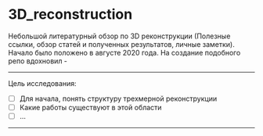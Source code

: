# 3D_reconstruction
Небольшой литературный обзор по 3D реконструкции (Полезные ссылки, обзор статей и полученных результатов, личные заметки). Начало было положено в августе 2020 года. На создание подобного репо вдохновил - 

[он]: https://github.com/aktumar/3D-Machine-Learning	"3D Machine Learning"



------

Цель исследования:

- [ ] Для начала, понять структуру трехмерной реконструкции
- [ ] Какие работы существуют в этой области
- [ ] ...

------

